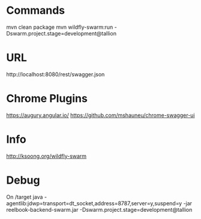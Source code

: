 # Commands
mvn clean package
mvn wildfly-swarm:run -Dswarm.project.stage=development@tallion

# URL
http://localhost:8080/rest/swagger.json

# Chrome Plugins
https://augury.angular.io/
https://github.com/mshauneu/chrome-swagger-ui

# Info
http://ksoong.org/wildfly-swarm

# Debug
On /target
java -agentlib:jdwp=transport=dt_socket,address=8787,server=y,suspend=y -jar reelbook-backend-swarm.jar -Dswarm.project.stage=development@tallion